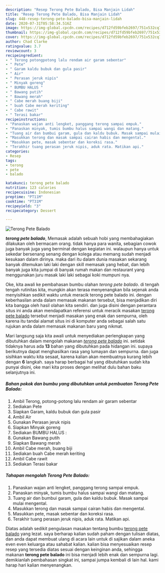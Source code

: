 ```yaml
---
description: "Resep Terong Pete Balado, Bisa Manjain Lidah"
title: "Resep Terong Pete Balado, Bisa Manjain Lidah"
slug: 448-resep-terong-pete-balado-bisa-manjain-lidah
date: 2020-07-31T05:58:34.516Z
image: https://img-global.cpcdn.com/recipes/d712fd59bfeb2697/751x532cq70/terong-pete-balado-foto-resep-utama.jpg
thumbnail: https://img-global.cpcdn.com/recipes/d712fd59bfeb2697/751x532cq70/terong-pete-balado-foto-resep-utama.jpg
cover: https://img-global.cpcdn.com/recipes/d712fd59bfeb2697/751x532cq70/terong-pete-balado-foto-resep-utama.jpg
author: Chad Clarke
ratingvalue: 3.7
reviewcount: 3
recipeingredient:
- " Terong potongpotong lalu rendam air garam sebentar"
- " Pete"
- " Garam kaldu bubuk dan gula pasir"
- " Air"
- " Perasan jeruk nipis"
- " Minyak goreng"
- " BUMBU HALUS "
- " Bawang putih"
- " Bawang merah"
- " Cabe merah buang biji"
- " buah Cabe merah keriting"
- " Cabe rawit"
- " Terasi bakar"
recipeinstructions:
- "Panaskan wajan anti lengket, panggang terong sampai empuk."
- "Panaskan minyak, tumis bumbu halus sampai wangi dan matang."
- "Tuang air dan bumbui garam, gula dan kaldu bubuk. Masak sampai mulai mengental."
- "Masukkan terong dan masak sampai cairan habis dan mengental."
- "Masukkan pete, masak sebentar dan koreksi rasa."
- "Terakhir tuang perasan jeruk nipis, aduk rata. Matikan api."
categories:
- Resep
tags:
- terong
- pete
- balado

katakunci: terong pete balado 
nutrition: 123 calories
recipecuisine: Indonesian
preptime: "PT11M"
cooktime: "PT31M"
recipeyield: "3"
recipecategory: Dessert

---
```



![Terong Pete Balado](https://img-global.cpcdn.com/recipes/d712fd59bfeb2697/751x532cq70/terong-pete-balado-foto-resep-utama.jpg)

<b><i>terong pete balado</i></b>, Memasak adalah sebuah hobi yang membahagiakan dilakukan oleh bermacam orang. tidak hanya para wanita, sebagian cowok juga banyak juga yang berminat dengan kegiatan ini. walaupun hanya untuk sekedar bersenang senang dengan kolega atau memang sudah menjadi kesukaan dalam dirinya. maka dari itu dalam dunia masakan sekarang banyak ditemukan laki laki dengan skill memasak yang hebat, dan lebih banyak juga kita jumpai di banyak rumah makan dan restaurant yang menggunakan juru masak laki laki sebagai koki mumpuni nya.



Oke, kita awali ke pembahasan bumbu olahan <i>terong pete balado</i>. di tengah tengah rutinitas kita, mungkin akan terasa menyenangkan bila sejenak anda menyisihkan sedikit waktu untuk meracik terong pete balado ini. dengan keberhasilan anda dalam memasak makanan tersebut, bisa menjadikan diri kita bangga oleh hasil olahan kita sendiri. dan juga disini dengan perantara situs ini anda akan mendapatkan referensi untuk meracik masakan <u>terong pete balado</u> tersebut menjadi masakan yang enak dan sempurna, oleh karena itu tandai alamat situs ini di komputer anda sebagai salah satu rujukan anda dalam memasak makanan baru yang nikmat.


Mari langsung saja kita awali untuk menyediakan perlengkapan yang dibutuhkan dalam mengolah makanan <u><i>terong pete balado</i></u> ini. setidak tidaknya harus ada <b>13</b> bahan yang dibutuhkan pada hidangan ini. supaya berikutnya dapat menghasilkan rasa yang lumayan dan sempurna. dan juga sisihkan waktu kita sesaat, karena kalian akan membuatnya kurang lebih dengan <b>6</b> langkah. saya harap berbagai hal yang dibutuhkan sudah kita punyai disini, oke mari kita proses dengan melihat dulu bahan baku selanjutnya ini.

<!--inarticleads1-->

##### Bahan pokok dan bumbu yang dibutuhkan untuk pembuatan Terong Pete Balado:

1. Ambil  Terong, potong-potong lalu rendam air garam sebentar
1. Sediakan  Pete
1. Siapkan  Garam, kaldu bubuk dan gula pasir
1. Ambil  Air
1. Gunakan  Perasan jeruk nipis
1. Siapkan  Minyak goreng
1. Sediakan  BUMBU HALUS :
1. Gunakan  Bawang putih
1. Siapkan  Bawang merah
1. Ambil  Cabe merah, buang biji
1. Sediakan  buah Cabe merah keriting
1. Ambil  Cabe rawit
1. Sediakan  Terasi bakar




<!--inarticleads2-->

##### Tahapan mengolah Terong Pete Balado:

1. Panaskan wajan anti lengket, panggang terong sampai empuk.
1. Panaskan minyak, tumis bumbu halus sampai wangi dan matang.
1. Tuang air dan bumbui garam, gula dan kaldu bubuk. Masak sampai mulai mengental.
1. Masukkan terong dan masak sampai cairan habis dan mengental.
1. Masukkan pete, masak sebentar dan koreksi rasa.
1. Terakhir tuang perasan jeruk nipis, aduk rata. Matikan api.




Diatas adalah sedikit pengulasan masakan tentang bumbu <u>terong pete balado</u> yang lezat. saya berharap kalian sudah paham dengan tulisan diatas, dan anda dapat membuat ulang di acara lain untuk di sajikan dalam aneka even even keluarga atau sahabat kalian. kalian bisa menyesuaikan resep resep yang tersedia diatas sesuai dengan keinginan anda, sehingga makanan <b>terong pete balado</b> ini bisa menjadi lebih enak dan sempurna lagi. demikianlah pembahasan singkat ini, sampai jumpa kembali di lain hal. kami harap hari kalian menyenangkan.
